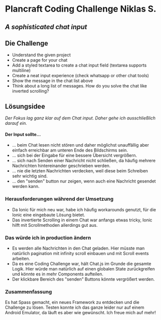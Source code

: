 # Plancraft Coding Challenge Niklas S.

## _A sophisticated chat input_

## Die Challenge

- Understand the given project
- Create a page for your chat
- Add a styled textarea to create a chat input field (textarea supports multiline)
- Create a neat input experience (check whatsapp or other chat tools)
- Show the message in the chat list above
- Think about a long list of messages. How do you solve the chat like inverted
  scrolling?

## Lösungsidee

_Der Fokus lag ganz klar auf dem Chat input. Daher gehe ich ausschließlich darauf ein._

#### Der Input sollte...

- ... beim Chat lesen nicht stören und daher möglichst unauffällig aber einfach erreichbar am unteren Ende des Bildschirms sein.
- ... sich bei der Eingabe für eine bessere Übersicht vergrößern.
- ... sich nach Senden einer Nachricht nicht schließen, da häufig mehrere Nachrichten hintereinander geschrieben werden.
- ... nie die letzten Nachrichten verdecken, weil diese beim Schreiben sehr wichtig sind.
- ... den "senden" button nur zeigen, wenn auch eine Nachricht gesendet werden kann.

### Herausforderungen während der Umsetzung

- Da Ionic für mich neu war, habe ich häufig workarounds genutzt, für die Ionic eine eingebaute Lösung bietet.
- Das invertierte Scrolling in einem Chat war anfangs etwas tricky, Ionic hilft mit Scrollmethoden allerdings gut aus.

### Das würde ich in production ändern

- Es werden alle Nachrichten in den Chat geladen. Hier müsste man natürlich pagination mit infinity scroll einbauen und mit Scroll events arbeiten.
- Da es eine Coding Challenge war, hält Chat.js im Grunde die gesamte Logik. Hier würde man natürlich auf einen globalen State zurückgreifen und könnte es in mehr Components aufteilen.
- Der klickbare Bereich des "senden" Buttons könnte vergrößert werden.

### Zusammenfassung

Es hat Spass gemacht, ein neues Framework zu entdecken und die Challenge zu lösen. Testen konnte ich das ganze leider nur auf einem Android Emulator, da läuft es aber wie gewünscht. Ich freue mich auf mehr!
